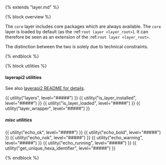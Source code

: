 {% extends "layer.md" %}

{% block overview %}

The `core` layer includes core packages which are always available. The `core`
layer is loaded by default (as the :ref:`root layer <layer_root>`). It can therefore be seen as an
extension of the :ref:`root layer <layer_root>`.

The distinction between the two is solely due to technical constraints.

{% endblock %}

{% block utilities %}

#### layerapi2 utilities

See also [layerapi2 README for details](https://github.com/metwork-framework/layerapi2/blob/master/README.md).

{{ utility("layers", level="#####") }}
{{ utility("is_layer_installed", level="#####") }}
{{ utility("is_layer_loaded", level="#####") }}
{{ utility("layer_wrapper", level="#####") }}

##### misc utilities

{{ utility("echo_ok", level="#####") }}
{{ utility("echo_bold", level="#####") }}
{{ utility("echo_nok", level="#####") }}
{{ utility("echo_warning", level="#####") }}
{{ utility("echo_running", level="#####") }}
{{ utility("get_unique_hexa_identifier", level="#####") }}

{% endblock %}
